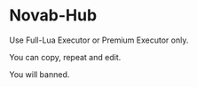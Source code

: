 # Novab-Hub

Use Full-Lua Executor or Premium Executor only.

You can copy, repeat and edit.

You will banned.
